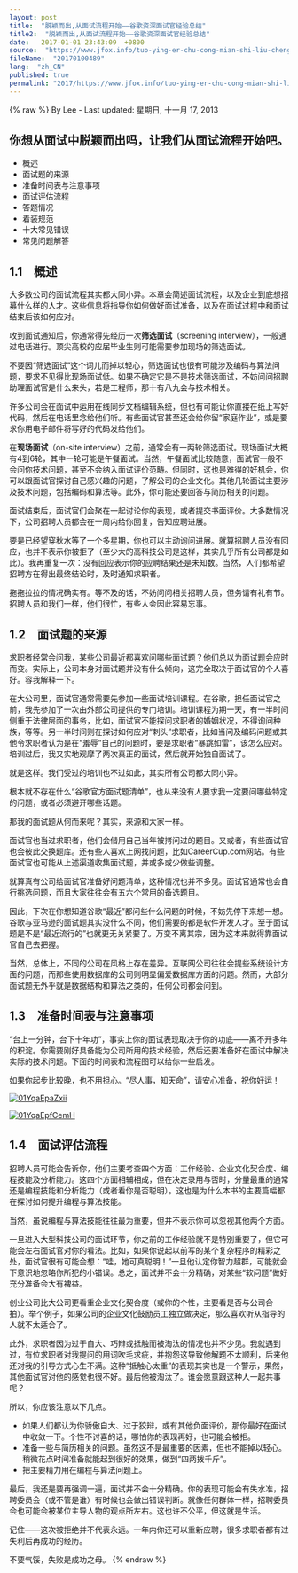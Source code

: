 ```yaml
---
layout: post
title:  "脱颖而出,从面试流程开始——谷歌资深面试官经验总结"
title2:  "脱颖而出,从面试流程开始——谷歌资深面试官经验总结"
date:   2017-01-01 23:43:09  +0800
source:  "https://www.jfox.info/tuo-ying-er-chu-cong-mian-shi-liu-cheng-kai-shi-gu-ge-zi-shen-mian-shi-guan-jing-yan-zong-jie.html"
fileName:  "20170100489"
lang:  "zh_CN"
published: true
permalink: "2017/https://www.jfox.info/tuo-ying-er-chu-cong-mian-shi-liu-cheng-kai-shi-gu-ge-zi-shen-mian-shi-guan-jing-yan-zong-jie.html"
---
```

{% raw %}
By Lee - Last updated: 星期日, 十一月 17, 2013

## 你想从面试中脱颖而出吗，让我们从面试流程开始吧。

- 概述
- 面试题的来源
- 准备时间表与注意事项
- 面试评估流程
- 答题情况
- 着装规范
- 十大常见错误
- 常见问题解答

## 1.1　概述

大多数公司的面试流程其实都大同小异。本章会简述面试流程，以及企业到底想招募什么样的人才。这些信息将指导你如何做好面试准备，以及在面试过程中和面试结束后该如何应对。

收到面试通知后，你通常得先经历一次**筛选面试**（screening interview），一般通过电话进行。顶尖高校的应届毕业生则可能需要参加现场的筛选面试。

不要因“筛选面试”这个词儿而掉以轻心，筛选面试也很有可能涉及编码与算法问题，要求不见得比现场面试低。如果不确定它是不是技术筛选面试，不妨问问招聘助理面试官是什么来头，若是工程师，那十有八九会与技术相关。

许多公司会在面试中运用在线同步文档编辑系统，但也有可能让你直接在纸上写好代码，然后在电话里念给他们听。有些面试官甚至还会给你留“家庭作业”，或是要求你用电子邮件将写好的代码发给他们。

在**现场面试**（on-site interview）之前，通常会有一两轮筛选面试。现场面试大概有4到6轮，其中一轮可能是午餐面试。当然，午餐面试比较随意，面试官一般不会问你技术问题，甚至不会纳入面试评价范畴。但同时，这也是难得的好机会，你可以跟面试官探讨自己感兴趣的问题，了解公司的企业文化。其他几轮面试主要涉及技术问题，包括编码和算法等。此外，你可能还要回答与简历相关的问题。

面试结束后，面试官们会聚在一起讨论你的表现，或者提交书面评价。大多数情况下，公司招聘人员都会在一周内给你回复，告知应聘进展。

要是已经望穿秋水等了一个多星期，你也可以主动询问进展。就算招聘人员没有回应，也并不表示你被拒了（至少大的高科技公司是这样，其实几乎所有公司都是如此）。我再重复一次：没有回应表示你的应聘结果还是未知数。当然，人们都希望招聘方在得出最终结论时，及时通知求职者。

拖拖拉拉的情况确实有。等不及的话，不妨问问相关招聘人员，但务请有礼有节。招聘人员和我们一样，他们很忙，有些人会因此容易忘事。

## 1.2　面试题的来源

求职者经常会问我，某些公司最近都喜欢问哪些面试题？他们总以为面试题会应时而变。实际上，公司本身对面试题并没有什么倾向，这完全取决于面试官的个人喜好。容我解释一下。

在大公司里，面试官通常需要先参加一些面试培训课程。在谷歌，担任面试官之前，我先参加了一次由外部公司提供的专门培训。培训课程为期一天，有一半时间侧重于法律层面的事务，比如，面试官不能探问求职者的婚姻状况，不得询问种族，等等。另一半时间则在探讨如何应对“刺头”求职者，比如当问及编码问题或其他令求职者认为是在“羞辱”自己的问题时，要是求职者“暴跳如雷”，该怎么应对。培训过后，我又实地观摩了两次真正的面试，然后就开始独自面试了。

就是这样。我们受过的培训也不过如此，其实所有公司都大同小异。

根本就不存在什么“谷歌官方面试题清单”，也从来没有人要求我一定要问哪些特定的问题，或者必须避开哪些话题。

那我的面试题从何而来呢？其实，来源和大家一样。

面试官也当过求职者，他们会借用自己当年被拷问过的题目。又或者，有些面试官也会彼此交换题库。还有些人喜欢上网找问题，比如CareerCup.com网站。有些面试官也可能从上述渠道收集面试题，并或多或少做些调整。

就算真有公司给面试官准备好问题清单，这种情况也并不多见。面试官通常也会自行挑选问题，而且大家往往会有五六个常用的备选题目。

因此，下次在你想知道谷歌“最近”都问些什么问题的时候，不妨先停下来想一想。谷歌与亚马逊的面试题其实没什么不同，他们需要的都是软件开发人才。至于面试题是不是“最近流行的”也就更无关紧要了。万变不离其宗，因为这本来就得靠面试官自己去把握。

当然，总体上，不同的公司在风格上存在差异。互联网公司往往会提些系统设计方面的问题，而那些使用数据库的公司则明显偏爱数据库方面的问题。然而，大部分面试题无外乎就是数据结构和算法之类的，任何公司都会问到。

## 1.3　准备时间表与注意事项

“台上一分钟，台下十年功”，事实上你的面试表现取决于你的功底——离不开多年的积淀。你需要刚好具备能为公司所用的技术经验，然后还要准备好在面试中解决实际的技术问题。下面的时间表和流程图可以给你一些启发。

如果你起步比较晚，也不用担心。“尽人事，知天命”，请安心准备，祝你好运！

[![01YqaEpaZxii](c4282ca)](https://www.jfox.info/go.php?url=http://www.jfox.info/wp-content/uploads/2013/11/01YqaEpaZxii.small)[
](https://www.jfox.info/go.php?url=http://www.ituring.com.cn/download/01YqaEpaZxii.big)

[![01YqaEpfCemH](54b9420)](https://www.jfox.info/go.php?url=http://www.jfox.info/wp-content/uploads/2013/11/01YqaEpfCemH.small)[
](https://www.jfox.info/go.php?url=http://www.ituring.com.cn/download/01YqaEpfCemH.big)

## 1.4　面试评估流程

招聘人员可能会告诉你，他们主要考查四个方面：工作经验、企业文化契合度、编程技能及分析能力。这四个方面相辅相成，但在决定录用与否时，分量最重的通常还是编程技能和分析能力（或者看你是否聪明）。这也是为什么本书的主要篇幅都在探讨如何提升编程与算法技能。

当然，虽说编程与算法技能往往最为重要，但并不表示你可以忽视其他两个方面。

一旦进入大型科技公司的面试环节，你之前的工作经验就不是特别重要了，但它可能会左右面试官对你的看法。比如，如果你说起以前写的某个复杂程序的精彩之处，面试官很有可能会想：“哇，她可真聪明！”一旦他认定你智力超群，可能就会下意识地忽略你所犯的小错误。总之，面试并不会十分精确，对某些“软问题”做好充分准备会大有裨益。

创业公司比大公司更看重企业文化契合度（或你的个性，主要看是否与公司合拍）。举个例子，如果公司的企业文化鼓励员工独立做决定，那么喜欢听从指导的人就不太适合了。

此外，求职者因为过于自大、巧辩或抵触而被淘汰的情况也并不少见。我就遇到过，有位求职者对我提问的用词吹毛求疵，并抱怨这导致他解题不太顺利，后来他还对我的引导方式心生不满。这种“抵触心太重”的表现其实也是一个警示，果然，其他面试官对他的感觉也很不好。最后他被淘汰了。谁会愿意跟这种人一起共事呢？

所以，你应该注意以下几点。

- 如果人们都认为你骄傲自大、过于狡辩，或有其他负面评价，那你最好在面试中收敛一下。个性不讨喜的话，哪怕你的表现再好，也可能会被拒。
- 准备一些与简历相关的问题。虽然这不是最重要的因素，但也不能掉以轻心。稍微花点时间准备就能起到很好的效果，做到“四两拨千斤”。
- 把主要精力用在编程与算法问题上。

最后，我还是要再强调一遍，面试并不会十分精确。你的表现可能会有失水准，招聘委员会（或不管是谁）有时候也会做出错误判断。就像任何群体一样，招聘委员会也可能会被某位主导人物的观点所左右。这也许不公平，但这就是生活。

记住——这次被拒绝并不代表永远。一年内你还可以重新应聘，很多求职者都有过失利后再成功的经历。

不要气馁，失败是成功之母。
{% endraw %}